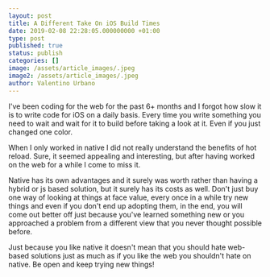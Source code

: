 ```yaml
---
layout: post
title: A Different Take On iOS Build Times
date: 2019-02-08 22:28:05.000000000 +01:00
type: post
published: true
status: publish
categories: []
image: /assets/article_images/.jpeg
image2: /assets/article_images/.jpeg
author: Valentino Urbano
---
```


I've been coding for the web for the past 6+ months and I forgot how slow it is to write code for iOS on a daily basis. Every time you write something you need to wait and wait for it to build before taking a look at it. Even if you just changed one color.

When I only worked in native I did not really understand the benefits of hot reload. Sure, it seemed appealing and interesting, but after having worked on the web for a while I come to miss it.

Native has its own advantages and it surely was worth rather than having a hybrid or js based solution, but it surely has its costs as well. Don't just buy one way of looking at things at face value, every once in a while try new things and even if you don't end up adopting them, in the end, you will come out better off just because you've learned something new or you approached a problem from a different view that you never thought possible before.

Just because you like native it doesn't mean that you should hate web-based solutions just as much as if you like the web you shouldn't hate on native. Be open and keep trying new things!
